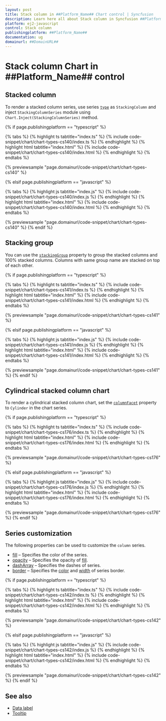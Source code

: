 ```yaml
---
layout: post
title: Stack column in ##Platform_Name## Chart control | Syncfusion
description: Learn here all about Stack column in Syncfusion ##Platform_Name## Chart control of Syncfusion Essential JS 2 and more.
platform: ej2-javascript
control: Stack column 
publishingplatform: ##Platform_Name##
documentation: ug
domainurl: ##DomainURL##
---
```

# Stack column Chart in ##Platform_Name## control

## Stacked column

To render a stacked column series, use series [`type`](../../api/chart/seriesModel/#type-string) as `StackingColumn` and inject `StackingColumnSeries` module using `Chart.Inject(StackingColumnSeries)` method.

{% if page.publishingplatform == "typescript" %}

{% tabs %}
{% highlight ts tabtitle="index.ts" %}
{% include code-snippet/chart/chart-types-cs140/index.ts %}
{% endhighlight %}
{% highlight html tabtitle="index.html" %}
{% include code-snippet/chart/chart-types-cs140/index.html %}
{% endhighlight %}
{% endtabs %}
        
{% previewsample "page.domainurl/code-snippet/chart/chart-types-cs140" %}

{% elsif page.publishingplatform == "javascript" %}

{% tabs %}
{% highlight js tabtitle="index.js" %}
{% include code-snippet/chart/chart-types-cs140/index.js %}
{% endhighlight %}
{% highlight html tabtitle="index.html" %}
{% include code-snippet/chart/chart-types-cs140/index.html %}
{% endhighlight %}
{% endtabs %}

{% previewsample "page.domainurl/code-snippet/chart/chart-types-cs140" %}
{% endif %}

## Stacking group

You can use the [`stackingGroup`](../../api/chart/series/#stackinggroup-string) property to group the stacked columns and 100% stacked columns.
Columns with same group name are stacked on top of each other.

{% if page.publishingplatform == "typescript" %}

{% tabs %}
{% highlight ts tabtitle="index.ts" %}
{% include code-snippet/chart/chart-types-cs141/index.ts %}
{% endhighlight %}
{% highlight html tabtitle="index.html" %}
{% include code-snippet/chart/chart-types-cs141/index.html %}
{% endhighlight %}
{% endtabs %}
        
{% previewsample "page.domainurl/code-snippet/chart/chart-types-cs141" %}

{% elsif page.publishingplatform == "javascript" %}

{% tabs %}
{% highlight js tabtitle="index.js" %}
{% include code-snippet/chart/chart-types-cs141/index.js %}
{% endhighlight %}
{% highlight html tabtitle="index.html" %}
{% include code-snippet/chart/chart-types-cs141/index.html %}
{% endhighlight %}
{% endtabs %}

{% previewsample "page.domainurl/code-snippet/chart/chart-types-cs141" %}
{% endif %}

## Cylindrical stacked column chart

To render a cylindrical stacked column chart, set the [`columnFacet`](../../api/chart/series/#columnfacet) property to `Cylinder` in the chart series.

{% if page.publishingplatform == "typescript" %}

{% tabs %}
{% highlight ts tabtitle="index.ts" %}
{% include code-snippet/chart/chart-types-cs176/index.ts %}
{% endhighlight %}
{% highlight html tabtitle="index.html" %}
{% include code-snippet/chart/chart-types-cs176/index.html %}
{% endhighlight %}
{% endtabs %}
        
{% previewsample "page.domainurl/code-snippet/chart/chart-types-cs176" %}

{% elsif page.publishingplatform == "javascript" %}

{% tabs %}
{% highlight js tabtitle="index.js" %}
{% include code-snippet/chart/chart-types-cs176/index.js %}
{% endhighlight %}
{% highlight html tabtitle="index.html" %}
{% include code-snippet/chart/chart-types-cs176/index.html %}
{% endhighlight %}
{% endtabs %}

{% previewsample "page.domainurl/code-snippet/chart/chart-types-cs176" %}
{% endif %}

## Series customization

The following properties can be used to customize the `column` series.

* [fill](../../api/chart/seriesModel/#fill) – Specifies the color of the series.
* [opacity](../../api/chart/seriesModel/#opacity) – Specifies the opacity of [fill](../../api/chart/seriesModel/#fill).
* [dashArray](../../api/chart/seriesModel/#dasharray) – Specifies the dashes of series.
* [border](../../api/chart/borderModel/#properties) – Specifies the [color](../../api/chart/borderModel/#color) and [width](../../api/chart/borderModel/#width) of series border.

{% if page.publishingplatform == "typescript" %}

{% tabs %}
{% highlight ts tabtitle="index.ts" %}
{% include code-snippet/chart/chart-types-cs142/index.ts %}
{% endhighlight %}
{% highlight html tabtitle="index.html" %}
{% include code-snippet/chart/chart-types-cs142/index.html %}
{% endhighlight %}
{% endtabs %}
        
{% previewsample "page.domainurl/code-snippet/chart/chart-types-cs142" %}

{% elsif page.publishingplatform == "javascript" %}

{% tabs %}
{% highlight js tabtitle="index.js" %}
{% include code-snippet/chart/chart-types-cs142/index.js %}
{% endhighlight %}
{% highlight html tabtitle="index.html" %}
{% include code-snippet/chart/chart-types-cs142/index.html %}
{% endhighlight %}
{% endtabs %}

{% previewsample "page.domainurl/code-snippet/chart/chart-types-cs142" %}
{% endif %}

## See also

* [Data label](../data-labels/)
* [Tooltip](../tool-tip/)

